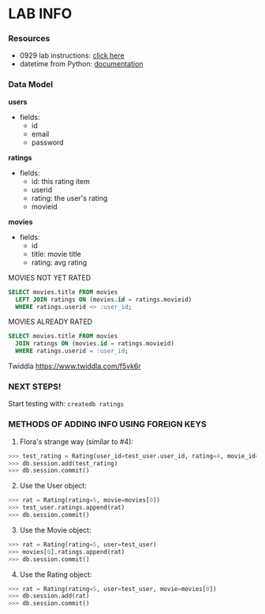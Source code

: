 # LAB INFO

### Resources
* 0929 lab instructions: [click here](https://fellowship.hackbrightacademy.com/materials/serft8/lectures/sql-alchemy-1/)
* datetime from Python: [documentation](https://docs.python.org/3/library/datetime.html)


### Data Model
**users**
- fields:
    - id
    - email
    - password

**ratings**
- fields:
    - id: this rating item
    - userid
    - rating: the user's rating
    - movieid

**movies**
- fields:
    - id
    - title: movie title
    - rating: avg rating

MOVIES NOT YET RATED
```sql
SELECT movies.title FROM movies
  LEFT JOIN ratings ON (movies.id = ratings.movieid)
  WHERE ratings.userid <> :user_id;
```

MOVIES ALREADY RATED
```sql
SELECT movies.title FROM movies
  JOIN ratings ON (movies.id = ratings.movieid)
  WHERE ratings.userid = :user_id;
```

Twiddla
https://www.twiddla.com/f5vk6r

### NEXT STEPS!
Start testing with:
`createdb ratings`


### METHODS OF ADDING INFO USING FOREIGN KEYS
1. Flora's strange way (similar to #4):
```python
>>> test_rating = Rating(user_id=test_user.user_id, rating=4, movie_id=1)
>>> db.session.add(test_rating)
>>> db.session.commit()
```

2. Use the User object:
```python
>>> rat = Rating(rating=5, movie=movies[0])
>>> test_user.ratings.append(rat)
>>> db.session.commit()
```

3. Use the Movie object:
```python
>>> rat = Rating(rating=5, user=test_user)
>>> movies[0].ratings.append(rat)
>>> db.session.commit()
```

4. Use the Rating object:
```python
>>> rat = Rating(rating=5, user=test_user, movie=movies[0])
>>> db.session.add(rat)
>>> db.session.commit()
```

